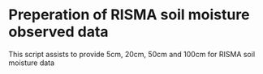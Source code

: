 # Preperation of RISMA soil moisture observed data

This script assists to provide 5cm, 20cm, 50cm and 100cm for RISMA soil moisture data